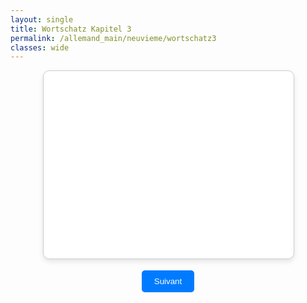 ```yaml
---
layout: single
title: Wortschatz Kapitel 3
permalink: /allemand_main/neuvieme/wortschatz3
classes: wide
---
```





<head>
  <meta charset="UTF-8">
  <meta name="viewport" content="width=device-width, initial-scale=1.0">
<style>
.flashcard-container {
  perspective: 1000px;
}
.container {
  display: flex;
  flex-direction: column;
  align-items: center;
  justify-content: center;
}
.flashcard {
  width: 400px;
  height: 300px;
  text-align: center;
  cursor: pointer;
  position: relative;
  transform-style: preserve-3d;
  transition: transform 0.4s;
}
.flashcard.flipped {
  transform: rotateY(180deg);
}
.flashcard .front, .flashcard .back {
  position: absolute;
  width: 100%;
  height: 100%;
  backface-visibility: hidden;
  display: flex;
  align-items: center;
  justify-content: center;
  border: 1px solid #ccc;
  border-radius: 10px;
  box-shadow: 0 4px 8px rgba(0,0,0,0.1);
}
.flashcard .front {
  background-color: #fff;
}
.flashcard .back {
  background-color: #f0f0f0;
  transform: rotateY(180deg);
}
button {
  margin-top: 20px;
  padding: 10px 20px;
  border: none;
  background-color: #007BFF;
  color: white;
  cursor: pointer;
  border-radius: 5px;
}
button:hover {
  background-color: #0056b3;
}
</style>


<head>
  <meta charset="UTF-8">
  <meta name="viewport" content="width=device-width, initial-scale=1.0">
</head>

  <div class="container">
    <div class="flashcard-container">
      <div class="flashcard" onclick="flipCard()">
        <div class="front" id="front-side"></div>
        <div class="back" id="back-side"></div>
      </div>
    </div>
    <button onclick="nextMember()">Suivant</button>
  </div>

  <script>
    // Define the flashcard data variable and field names
    const flashcardData = {{ site.data.wortschatz_9_1 | jsonify }};
    const varFront = 'french';
    const varBack = 'german';
    const varArtikel = 'artikel_de';

    let currentMemberIndex = Math.floor(Math.random() * flashcardData.length);

    // Initialize the flashcard with the first member's data
    function initializeFlashcard() {
      document.getElementById('front-side').innerText = flashcardData[currentMemberIndex][varFront];
      document.getElementById('back-side').innerText = flashcardData[currentMemberIndex][varArtikel] + " " + flashcardData[currentMemberIndex][varBack];
    }

    function flipCard() {
      document.querySelector('.flashcard').classList.toggle('flipped');
    }

    function getRandomMember() {
      let randomIndex;
      do {
        randomIndex = Math.floor(Math.random() * flashcardData.length);
      } while (randomIndex === currentMemberIndex);
      return randomIndex;
    }

    function nextMember() {
      if (document.querySelector('.flashcard').classList.contains('flipped')) {
        document.querySelector('.flashcard').classList.remove('flipped');
      }
      currentMemberIndex = getRandomMember();
        document.getElementById('front-side').innerText = flashcardData[currentMemberIndex][varFront];
      setTimeout(() => {
        document.getElementById('back-side').innerText = flashcardData[currentMemberIndex][varArtikel] + " " + flashcardData[currentMemberIndex][varBack];
      }, 300); // delay updating content to allow flip animation to complete
    }

    // Initialize the flashcard when the page loads
    document.addEventListener('DOMContentLoaded', initializeFlashcard);
  </script>

